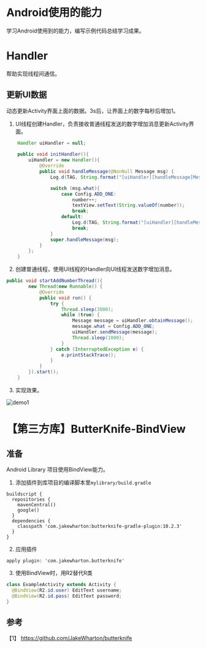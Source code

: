 # Android使用的能力

学习Android使用到的能力，编写示例代码总结学习成果。

# Handler

帮助实现线程间通信。

## 更新UI数据

动态更新Activity界面上面的数据。3s后，让界面上的数字每秒后增加1。

1. UI线程创建Handler，负责接收普通线程发送的数字增加消息更新Activity界面。
```java
	Handler uiHandler = null;
	
	public void initHandler(){
        uiHandler = new Handler(){
            @Override
            public void handleMessage(@NonNull Message msg) {
                Log.d(TAG, String.format("[uiHandler][handleMessage]Message=%s", msg));

                switch (msg.what){
                    case Config.ADD_ONE:
                        number++;
                        textView.setText(String.valueOf(number));
                        break;
                    default:
                        Log.d(TAG, String.format("[uiHandler][handleMessage]Other what of message %s", msg.what));
                        break;
                }
                super.handleMessage(msg);
            }
        };
    }
```

2. 创建普通线程，使用UI线程的Handler向UI线程发送数字增加消息。

```java
public void startAddNumberThread(){
        new Thread(new Runnable() {
            @Override
            public void run() {
                try {
                    Thread.sleep(3000);
                    while (true) {
                        Message message = uiHandler.obtainMessage();
                        message.what = Config.ADD_ONE;
                        uiHandler.sendMessage(message);
                        Thread.sleep(1000);
                    }
                } catch (InterruptedException e) {
                    e.printStackTrace();
                }
            }
        }).start();
    }
```

3. 实现效果。

![demo1](https://img-blog.csdnimg.cn/5329dacf425a404d918b35ed4aced64f.gif)

# 【第三方库】ButterKnife-BindView

## 准备

Android Library 项目使用BindView能力。

1. 添加插件到库项目的编译脚本里`mylibrary/build.gradle`
```
buildscript {
  repositories {
    mavenCentral()
    google()
  }
  dependencies {
    classpath 'com.jakewharton:butterknife-gradle-plugin:10.2.3'
  }
}
```

2. 应用插件
```
apply plugin: 'com.jakewharton.butterknife'
```

3. 使用BindView时，用R2替代R类
```java
class ExampleActivity extends Activity {
  @BindView(R2.id.user) EditText username;
  @BindView(R2.id.pass) EditText password;
}
```

## 参考

【1】 https://github.com/JakeWharton/butterknife